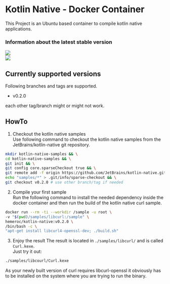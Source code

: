 # Kotlin Native - Docker Container
This Project is an Ubuntu based container to compile kotlin native applications.

### Information about the latest stable version
![](https://images.microbadger.com/badges/version/hemeroc/kotlin-native:v0.2.0.svg)  
![](https://images.microbadger.com/badges/image/hemeroc/kotlin-native:v0.2.0.svg)  

## Currently supported versions
Following branches and tags are supported.
* v0.2.0

each other tag/branch might or might not work.

## HowTo
1. Checkout the kotlin native samples  
Use following command to checkout the kotlin native samples from the JetBrains/kotlin-native git repository.  
```bash
mkdir kotlin-native-samples && \
cd kotlin-native-samples && \
git init && \
git config core.sparseCheckout true && \
git remote add -f origin https://github.com/JetBrains/kotlin-native.git && \
echo "samples/*" > .git/info/sparse-checkout && \
git checkout v0.2.0 # use other branch/tag if needed
```

2. Compile your first sample  
Run the following command to install the needed dependency inside the docker container and then run the build of the kotlin native curl sample.  
```bash
docker run --rm -ti --workdir /sample -u root \
-v "$(pwd)/samples/libcurl:/sample" \
hemeroc/kotlin-native:v0.2.0 \
/bin/bash -c \
"apt-get install libcurl4-openssl-dev; ./build.sh"
```

3. Enjoy the result
The result is located in ```./samples/libcurl/``` and is called ```Curl.kexe```.  
Just try it out:
```bash
./samples/libcourl/Curl.kexe
```

As your newly built version of curl requires libcurl-openssl it obviously has to be installed on the system where you are trying to run the binary.